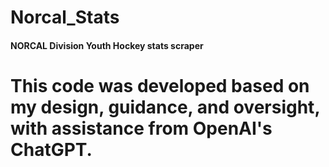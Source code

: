 # Norcal_Stats
 
 #### NORCAL Division Youth Hockey stats scraper
# This code was developed based on my design, guidance, and oversight, with assistance from OpenAI's ChatGPT.
